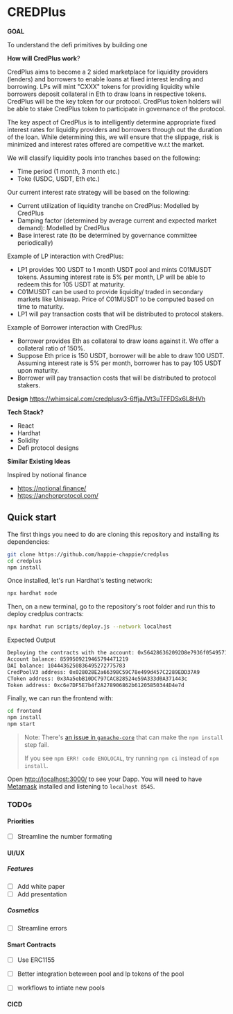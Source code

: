 # CREDPlus

**GOAL**

To understand the defi primitives by building one

**How will CredPlus work**?

CredPlus aims to become a 2 sided marketplace for liquidity providers (lenders) and borrowers to enable loans at fixed interest lending and borrowing. LPs will mint "CXXX" tokens for providing liquidity while borrowers deposit collateral in Eth to draw loans in respective tokens. CredPlus will be the key token for our protocol. CredPlus token holders will be able to stake CredPlus token to participate in governance of the protocol.

The key aspect of CredPlus is to intelligently determine appropriate fixed interest rates for liquidity providers and borrowers through out the duration of the loan. While determining this, we will ensure that the slippage, risk is minimized and interest rates offered are competitive w.r.t the market.

We will classify liquidity pools into tranches based on the following:

- Time period (1 month, 3 month etc.)
- Toke (USDC, USDT, Eth etc.)

Our current interest rate strategy will be based on the following:

- Current utilization of liquidity tranche on CredPlus: Modelled by CredPlus
- Damping factor (determined by average current and expected market demand): Modelled by CredPlus
- Base interest rate (to be determined by governance committee periodically)

Example of LP interaction with CredPlus:

- LP1 provides 100 USDT to 1 month USDT pool and mints C01MUSDT tokens. Assuming interest rate is 5% per month, LP will be able to redeem this for 105 USDT at maturity.
- C01MUSDT can be used to provide liquidity/ traded in secondary markets like Uniswap. Price of C01MUSDT to be computed based on time to maturity.
- LP1 will pay transaction costs that will be distributed to protocol stakers.

Example of Borrower interaction with CredPlus:

- Borrower provides Eth as collateral to draw loans against it. We offer a collateral ratio of 150%.
- Suppose Eth price is 150 USDT, borrower will be able to draw 100 USDT. Assuming interest rate is 5% per month, borrower has to pay 105 USDT upon maturity.
- Borrower will pay transaction costs that will be distributed to protocol stakers.

**Design**
https://whimsical.com/credplusv3-6ffjaJVt3uTFFDSx6L8HVh

**Tech Stack?**

- React
- Hardhat
- Solidity
- Defi protocol designs

**Similar Existing Ideas**

Inspired by notional finance
- https://notional.finance/
- https://anchorprotocol.com/

## Quick start

The first things you need to do are cloning this repository and installing its
dependencies:

```sh
git clone https://github.com/happie-chappie/credplus
cd credplus
npm install
```

Once installed, let's run Hardhat's testing network:

```sh
npx hardhat node
```

Then, on a new terminal, go to the repository's root folder and run this to
deploy credplus contracts:

```sh
npx hardhat run scripts/deploy.js --network localhost
```

Expected Output
```sh
Deploying the contracts with the account: 0x564286362092D8e7936f0549571a803B203aAceD
Account balance: 8599509219465794471219
DAI balance: 1044436250836495272775783
CredPoolV3 address: 0x028028E2a66398C59C78e499d457C2289EDD37A9
CToken address: 0x3Aa5ebB10DC797CAC828524e59A333d0A371443c
Token address: 0xc6e7DF5E7b4f2A278906862b61205850344D4e7d
```

Finally, we can run the frontend with:

```sh
cd frontend
npm install
npm start
```

> Note: There's [an issue in `ganache-core`](https://github.com/trufflesuite/ganache-core/issues/650) that can make the `npm install` step fail. 
>
> If you see `npm ERR! code ENOLOCAL`, try running `npm ci` instead of `npm install`.

Open [http://localhost:3000/](http://localhost:3000/) to see your Dapp. You will
need to have [Metamask](https://metamask.io) installed and listening to
`localhost 8545`.

### TODOs

#### Priorities
- [ ] Streamline the number formating

#### UI/UX
##### Features
- [ ] Add white paper
- [ ] Add presentation
##### Cosmetics
- [ ] Streamline errors

#### Smart Contracts
- [ ] Use ERC1155
- [ ] Better integration beteween pool and lp tokens of the pool
- [ ] workflows to intiate new pools


#### CICD